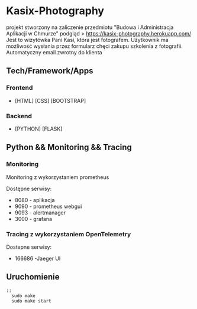 # Kasix-Photography
projekt stworzony na zaliczenie przedmiotu "Budowa i Administracja Aplikacji w Chmurze"
podgląd > https://kasix-photography.herokuapp.com/ 
Jest to wizytówka Pani Kasi, która jest fotografem.
Użytkownik ma możliwość wysłania przez formularz chęci zakupu szkolenia z fotografii. 
Automatyczny email zwrotny do klienta


## Tech/Framework/Apps

### Frontend
- [HTML] [CSS] [BOOTSTRAP]
### Backend
- [PYTHON] [FLASK] 

## Python && Monitoring && Tracing 

### Monitoring 
Monitoring z wykorzystaniem prometheus

Dostępne serwisy:
 - 8080 - aplikacja
 - 9090 - prometheus webgui
 - 9093 - alertmanager
 - 3000 - grafana

### Tracing z wykorzystaniem OpenTelemetry

Dostepne serwisy:
 - 166686 -Jaeger UI

## Uruchomienie
    ::
      sudo make
      sudo make start 